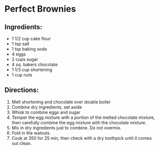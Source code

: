# Perfect Brownies

## Ingredients:

- 1 1/2 cup cake flour
- 1 tsp salt
- 1 tsp baking soda
- 4 eggs
- 2 cups sugar
- 4 sq. bakers chocolate
- 1 1/3 cup shortening
- 1 cup nuts

## Directions:

1. Melt shortening and chocolate over double boiler
2. Combine dry ingredients, set aside
3. Whisk to combine eggs and sugar
4. Temper the egg mixture with a portion of the melted chocolate mixture, then carefully combine the egg mixture with the chocolate mixture.
5. Mix in dry ingredients just to combine. Do not overmix.
6. Fold in the walnuts. 
7. Cook at 350 for 25 min, then check with a dry toothpick until it comes out clean. 
